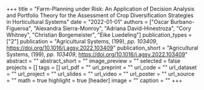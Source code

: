 +++
title = "Farm-Planning under Risk: An Application of Decision Analysis and Portfolio Theory for the Assessment of Crop Diversification Strategies in Horticultural Systems"
date = "2022-01-01"
authors = ["Oscar Burbano-Figueroa", "Alexandra Sierra-Monroy", "Adriana David-Hinestroza", "Cory Whitney", "Christian Borgemeister", "Eike Luedeling"]
publication_types = ["2"]
publication = "Agricultural Systems, (199), _pp. 103409_, https://doi.org/10.1016/j.agsy.2022.103409"
publication_short = "Agricultural Systems, (199), _pp. 103409_, https://doi.org/10.1016/j.agsy.2022.103409"
abstract = ""
abstract_short = ""
image_preview = ""
selected = false
projects = []
tags = []
url_pdf = ""
url_preprint = ""
url_code = ""
url_dataset = ""
url_project = ""
url_slides = ""
url_video = ""
url_poster = ""
url_source = ""
math = true
highlight = true
[header]
image = ""
caption = ""
+++
